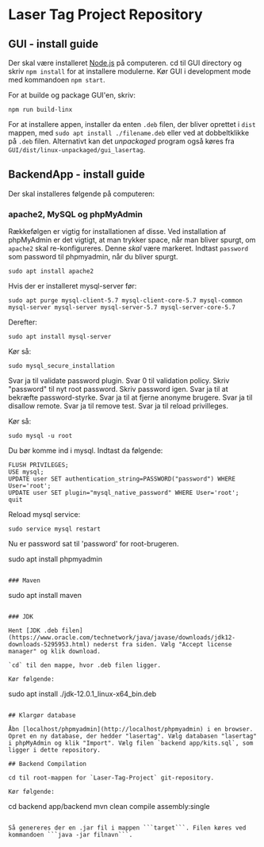 # Laser Tag Project Repository

## GUI - install guide

Der skal være installeret [Node.js](https://nodejs.org/en/) på computeren. 
cd til GUI directory og skriv ```npm install``` for at installere modulerne.
Kør GUI i development mode med kommandoen ```npm start```.

For at builde og package GUI'en, skriv:

```
npm run build-linx
```

For at installere appen, installer da enten `.deb` filen, der bliver oprettet i `dist` mappen, med `sudo apt install ./filename.deb` eller ved at dobbeltklikke på `.deb` filen. Alternativt kan det _unpackaged_ program også køres fra `GUI/dist/linux-unpackaged/gui_lasertag`.

## BackendApp - install guide

Der skal installeres følgende på computeren:

### apache2, MySQL og phpMyAdmin

Rækkefølgen er vigtig for installationen af disse. Ved installation af phpMyAdmin er det vigtigt, at man trykker space, når man bliver spurgt, om `apache2` skal re-konfigureres. Denne _skal_ være markeret. Indtast `password` som password til phpmyadmin, når du bliver spurgt.

```
sudo apt install apache2
```

Hvis der er installeret mysql-server før:
```
sudo apt purge mysql-client-5.7 mysql-client-core-5.7 mysql-common mysql-server mysql-server mysql-server-5.7 mysql-server-core-5.7
```

Derefter:
```
sudo apt install mysql-server
```

Kør så:

```
sudo mysql_secure_installation
```

Svar ja til validate password plugin. Svar 0 til validation policy. Skriv "password" til nyt root password. Skriv password igen. Svar ja til at bekræfte password-styrke. Svar ja til at fjerne anonyme brugere. Svar ja til disallow remote. Svar ja til remove test. Svar ja til reload privilleges.

Kør så:

```
sudo mysql -u root
```

Du bør komme ind i mysql. Indtast da følgende:

```
FLUSH PRIVILEGES;
USE mysql;
UPDATE user SET authentication_string=PASSWORD("password") WHERE User='root';
UPDATE user SET plugin="mysql_native_password" WHERE User='root';
quit
```

Reload mysql service:

```
sudo service mysql restart
```

Nu er password sat til 'password' for root-brugeren.

sudo apt install phpmyadmin
```

### Maven

```
sudo apt install maven
```

### JDK

Hent [JDK .deb filen](https://www.oracle.com/technetwork/java/javase/downloads/jdk12-downloads-5295953.html) nederst fra siden. Vælg "Accept license manager" og klik download.

`cd` til den mappe, hvor .deb filen ligger.

Kør følgende:

```
sudo apt install ./jdk-12.0.1_linux-x64_bin.deb
```

## Klargør database

Åbn [localhost/phpmyadmin](http://localhost/phpmyadmin) i en browser. Opret en ny database, der hedder "lasertag". Vælg databasen "lasertag" i phpMyAdmin og klik "Import". Vælg filen `backend app/kits.sql`, som ligger i dette repository.

## Backend Compilation

cd til root-mappen for `Laser-Tag-Project` git-repository.

Kør følgende:

```
cd backend app/backend
mvn clean compile assembly:single
``` 

Så genereres der en .jar fil i mappen ```target```. Filen køres ved kommandoen ```java -jar filnavn```.